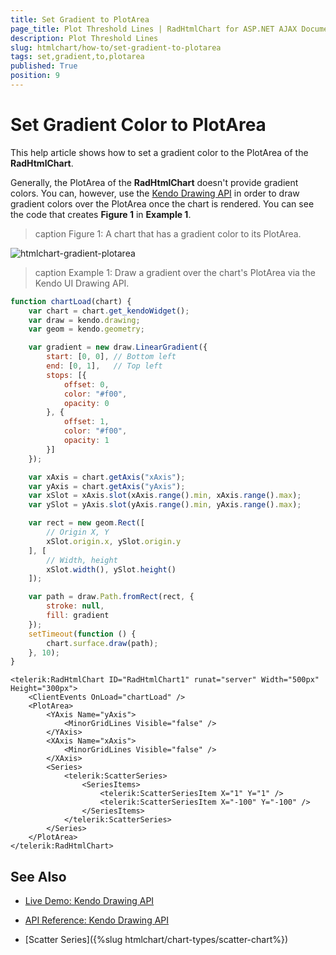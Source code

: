 ```yaml
---
title: Set Gradient to PlotArea
page_title: Plot Threshold Lines | RadHtmlChart for ASP.NET AJAX Documentation
description: Plot Threshold Lines
slug: htmlchart/how-to/set-gradient-to-plotarea
tags: set,gradient,to,plotarea
published: True
position: 9
---
```


# Set Gradient Color to PlotArea

This help article shows how to set a gradient color to the PlotArea of the **RadHtmlChart**.

Generally, the PlotArea of the **RadHtmlChart** doesn't provide gradient colors. You can, however, use the [Kendo Drawing API](https://docs.telerik.com/kendo-ui/api/javascript/drawing) in order to draw gradient colors over the PlotArea once the chart is rendered. You can see the code that creates **Figure 1** in **Example 1**.

>caption Figure 1: A chart that has a gradient color to its PlotArea.

![htmlchart-gradient-plotarea](images/htmlchart-gradient-plotarea.png)

>caption Example 1: Draw a gradient over the chart's PlotArea via the Kendo UI Drawing API.

````JavaScript
function chartLoad(chart) {
	var chart = chart.get_kendoWidget();
	var draw = kendo.drawing;
	var geom = kendo.geometry;

	var gradient = new draw.LinearGradient({
		start: [0, 0], // Bottom left
		end: [0, 1],   // Top left
		stops: [{
			offset: 0,
			color: "#f00",
			opacity: 0
		}, {
			offset: 1,
			color: "#f00",
			opacity: 1
		}]
	});

	var xAxis = chart.getAxis("xAxis");
	var yAxis = chart.getAxis("yAxis");
	var xSlot = xAxis.slot(xAxis.range().min, xAxis.range().max);
	var ySlot = yAxis.slot(yAxis.range().min, yAxis.range().max);

	var rect = new geom.Rect([
		// Origin X, Y
		xSlot.origin.x, ySlot.origin.y
	], [
		// Width, height
		xSlot.width(), ySlot.height()
	]);

	var path = draw.Path.fromRect(rect, {
		stroke: null,
		fill: gradient
	});
	setTimeout(function () {
		chart.surface.draw(path);
	}, 10);
}
````
````ASP.NET
<telerik:RadHtmlChart ID="RadHtmlChart1" runat="server" Width="500px" Height="300px">
	<ClientEvents OnLoad="chartLoad" />
	<PlotArea>
		<YAxis Name="yAxis">
			<MinorGridLines Visible="false" />
		</YAxis>
		<XAxis Name="xAxis">
			<MinorGridLines Visible="false" />
		</XAxis>
		<Series>
			<telerik:ScatterSeries>
				<SeriesItems>
					<telerik:ScatterSeriesItem X="1" Y="1" />
					<telerik:ScatterSeriesItem X="-100" Y="-100" />
				</SeriesItems>
			</telerik:ScatterSeries>
		</Series>
	</PlotArea>
</telerik:RadHtmlChart>
````


## See Also

 * [Live Demo: Kendo Drawing API](https://demos.telerik.com/kendo-ui/drawing/index)

 * [API Reference: Kendo Drawing API](https://docs.telerik.com/kendo-ui/api/javascript/drawing)
 
 * [Scatter Series]({%slug htmlchart/chart-types/scatter-chart%})


